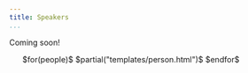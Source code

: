 ```yaml
---
title: Speakers
...
```


Coming soon!

<!-- TODO make this a template -->
<ul class="personList" style="max-width: 750px;" >
$for(people)$
$partial("templates/person.html")$
$endfor$
</ul>
